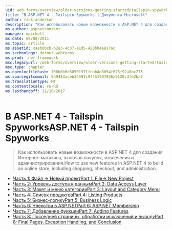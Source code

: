 ```yaml
---
uid: web-forms/overview/older-versions-getting-started/tailspin-spyworks/index
title: "В ASP.NET 4 - Tailspin Spyworks | Документы Microsoft"
author: rick-anderson
description: "Как использовать новые возможности в ASP.NET 4 для создания Интернет-магазина, включая покупок, извлечения и администрирования."
ms.author: aspnetcontent
manager: wpickett
ms.date: 08/08/2011
ms.topic: article
ms.assetid: caeb0bcb-b2e3-4c37-a1d5-420bb4e917ac
ms.technology: dotnet-webforms
ms.prod: .net-framework
msc.legacyurl: /web-forms/overview/older-versions-getting-started/tailspin-spyworks
msc.type: chapter
ms.openlocfilehash: f08b0b6d30501971febb4d8054f673f92a8bc275
ms.sourcegitcommit: 9a9483aceb34591c97451997036a9120c3fe2baf
ms.translationtype: MT
ms.contentlocale: ru-RU
ms.lasthandoff: 11/10/2017
---
```

<a name="aspnet-4---tailspin-spyworks"></a><span data-ttu-id="b99d8-103">В ASP.NET 4 - Tailspin Spyworks</span><span class="sxs-lookup"><span data-stu-id="b99d8-103">ASP.NET 4 - Tailspin Spyworks</span></span>
====================
> <span data-ttu-id="b99d8-104">Как использовать новые возможности в ASP.NET 4 для создания Интернет-магазина, включая покупок, извлечения и администрирования.</span><span class="sxs-lookup"><span data-stu-id="b99d8-104">How to use new features in ASP.NET 4 to build an online store, including shopping, checkout, and administration.</span></span>


- [<span data-ttu-id="b99d8-105">Часть 1: Файл -> Новый проект</span><span class="sxs-lookup"><span data-stu-id="b99d8-105">Part 1: File-> New Project</span></span>](tailspin-spyworks-part-1.md)
- [<span data-ttu-id="b99d8-106">Часть 2: Уровень доступа к данным</span><span class="sxs-lookup"><span data-stu-id="b99d8-106">Part 2: Data Access Layer</span></span>](tailspin-spyworks-part-2.md)
- [<span data-ttu-id="b99d8-107">Часть 3: Макет и меню категории</span><span class="sxs-lookup"><span data-stu-id="b99d8-107">Part 3: Layout and Category Menu</span></span>](tailspin-spyworks-part-3.md)
- [<span data-ttu-id="b99d8-108">Часть 4: Список продуктов</span><span class="sxs-lookup"><span data-stu-id="b99d8-108">Part 4: Listing Products</span></span>](tailspin-spyworks-part-4.md)
- [<span data-ttu-id="b99d8-109">Часть 5: Бизнес-логику</span><span class="sxs-lookup"><span data-stu-id="b99d8-109">Part 5: Business Logic</span></span>](tailspin-spyworks-part-5.md)
- [<span data-ttu-id="b99d8-110">Часть 6: Членства в ASP.NET</span><span class="sxs-lookup"><span data-stu-id="b99d8-110">Part 6: ASP.NET Membership</span></span>](tailspin-spyworks-part-6.md)
- [<span data-ttu-id="b99d8-111">Часть 7: Добавление функции</span><span class="sxs-lookup"><span data-stu-id="b99d8-111">Part 7: Adding Features</span></span>](tailspin-spyworks-part-7.md)
- [<span data-ttu-id="b99d8-112">Часть 8: Последней страницы, обработки исключений и выводу</span><span class="sxs-lookup"><span data-stu-id="b99d8-112">Part 8: Final Pages, Exception Handling, and Conclusion</span></span>](tailspin-spyworks-part-8.md)
